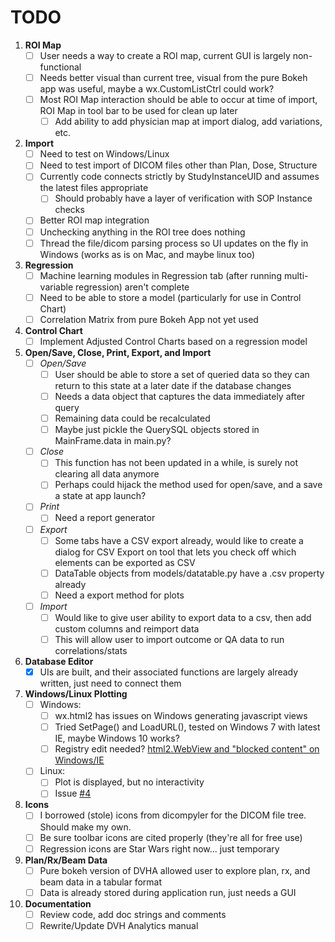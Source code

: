 # TODO

1. **ROI Map**
    - [ ] User needs a way to create a ROI map, current GUI is largely non-functional
    - [ ] Needs better visual than current tree, visual from the pure Bokeh app was useful, maybe a wx.CustomListCtrl 
    could work?
    - [ ] Most ROI Map interaction should be able to occur at time of import, ROI Map in tool bar to be used for 
    clean up later
        - [ ] Add ability to add physician map at import dialog, add variations, etc.

2. **Import**
    - [ ] Need to test on Windows/Linux
    - [ ] Need to test import of DICOM files other than Plan, Dose, Structure
    - [ ] Currently code connects strictly by StudyInstanceUID and assumes the latest files appropriate
        - [ ] Should probably have a layer of verification with SOP Instance checks
    - [ ] Better ROI map integration
    - [ ] Unchecking anything in the ROI tree does nothing
    - [ ] Thread the file/dicom parsing process so UI updates on the fly in Windows (works as is on Mac, and maybe linux too)

3. **Regression**
    - [ ] Machine learning modules in Regression tab (after running multi-variable regression) aren't complete 
    - [ ] Need to be able to store a model (particularly for use in Control Chart)
    - [ ] Correlation Matrix from pure Bokeh App not yet used

4. **Control Chart**
    - [ ] Implement Adjusted Control Charts based on a regression model

5. **Open/Save, Close, Print, Export, and Import**
    - [ ] *Open/Save*
        - [ ] User should be able to store a set of queried data so they can return to this state 
        at a later date if the database changes
        - [ ] Needs a data object that captures the data immediately after query
        - [ ] Remaining data could be recalculated
        - [ ] Maybe just pickle the QuerySQL objects stored in MainFrame.data in main.py?
    - [ ] *Close*
        - [ ] This function has not been updated in a while, is surely not clearing all data anymore
        - [ ] Perhaps could hijack the method used for open/save, and a save a state at app launch?
    - [ ] *Print*
        - [ ] Need a report generator
    - [ ] *Export*
        - [ ] Some tabs have a CSV export already, would like to create a dialog for CSV Export on tool that lets 
        you check off which elements can be exported as CSV
        - [ ] DataTable objects from models/datatable.py have a .csv property already
        - [ ] Need a export method for plots
    - [ ] *Import*
        - [ ] Would like to give user ability to export data to a csv, then add custom columns and reimport data
        - [ ] This will allow user to import outcome or QA data to run correlations/stats

6. **Database Editor**
    - [X] UIs are built, and their associated functions are largely already written, just need to connect them

7. **Windows/Linux Plotting**
    - [ ] Windows:
        - [ ] wx.html2 has issues on Windows generating javascript views
        - [ ] Tried SetPage() and LoadURL(), tested on Windows 7 with latest IE, maybe Windows 10 works?
        - [ ] Registry edit needed? [html2.WebView and "blocked content" on Windows/IE](https://groups.google.com/forum/#!topic/wxpython-dev/epBVWHC7l6E)
    - [ ] Linux:
        - [ ] Plot is displayed, but no interactivity
        - [ ] Issue [#4](https://github.com/cutright/DVH-Analytics-Desktop/issues/4)

8. **Icons**
    - [ ] I borrowed (stole) icons from dicompyler for the DICOM file tree.  Should make my own.
    - [ ] Be sure toolbar icons are cited properly (they're all for free use)
    - [ ] Regression icons are Star Wars right now... just temporary

9. **Plan/Rx/Beam Data**
    - [ ] Pure bokeh version of DVHA allowed user to explore plan, rx, and beam data in a tabular format
    - [ ] Data is already stored during application run, just needs a GUI

10. **Documentation**
    - [ ] Review code, add doc strings and comments
    - [ ] Rewrite/Update DVH Analytics manual